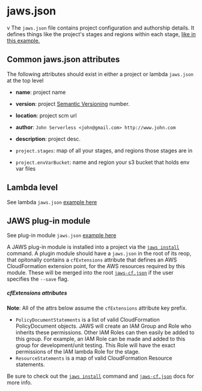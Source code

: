 # jaws.json

v
The `jaws.json` file contains project configuration and authorship details.
It defines things like the project's stages and regions within each stage,
 [like in this example.](../examples/project-jaws.json)

## Common jaws.json attributes

The following attributes should exist in either a project or lambda `jaws.json` at the top level

* **name**: project name
* **version**: project [Semantic Versioning](http://semver.org/) number.
* **location**: project scm url
* **author**: `John Serverless <john@gmail.com> http://www.john.com`
* **description**: project desc.

* `project.stages`: map of all your stages, and regions those stages are in
* `project.envVarBucket`: name and region your s3 bucket that holds env var files

## Lambda level

See lambda `jaws.json` [example here](../examples/lambda-jaws.json)


## JAWS plug-in module

See plug-in module `jaws.json` [example here](../examples/plugin-module-jaws.json)

A JAWS plug-in module is installed into a project via the [`jaws install`](./commands.md#install) command.  A plugin module should have a `jaws.json` in the root of its reop, that opitonally contains a `cfExtensions` attribute that defines an AWS CloudFormation extension point, for the AWS resources required by this module.  These will be merged into the root [`jaws-cf.json`](./jaws-cf-json.md) if the user specifies the `--save` flag.

##### cfExtensions attributes

**Note**: All of the attrs below assume the `cfExtensions` attribute key prefix.

*  `PolicyDocumentStatements` is a list of valid CloudFormation PolicyDocument objects.  JAWS will create an IAM Group and Role who inherits these permissions.  Other IAM Roles can then easily be added to this group.  For example, an IAM Role can be made and added to this group for development/unit testing.  This Role will have the exact permissions of the IAM lambda Role for the stage.
*  `ResourceStatements` is a map of valid CloudFormation Resource statements.

Be sure to check out the [`jaws install`](./commands.md#install) command and [`jaws-cf.json`](./jaws-cf-json.md) docs for more info.
